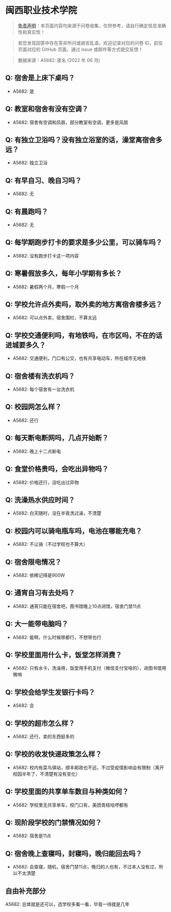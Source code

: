 # 闽西职业技术学院

> [免责声明](https://colleges.chat/#_3)：本页面内容均来源于问卷收集，仅供参考，请自行确定信息准确性和真实性！

> 若您发现回答中存在答非所问或胡言乱语，欢迎记录对应的问卷 ID，前往页面对应的 GitHub 页面，通过 issue 或邮件等方式提交反馈！

> 数据来源：A5682: 匿名 (2022 年 06 月)

## Q: 宿舍是上床下桌吗？

- A5682: 是

## Q: 教室和宿舍有没有空调？

- A5682: 宿舍有空调和风扇，部分教室有空调，更多是风扇

## Q: 有独立卫浴吗？没有独立浴室的话，澡堂离宿舍多远？

- A5682: 独立卫浴

## Q: 有早自习、晚自习吗？

- A5682: 无

## Q: 有晨跑吗？

- A5682: 无

## Q: 每学期跑步打卡的要求是多少公里，可以骑车吗？

- A5682: 没有跑步打卡这一项内容

## Q: 寒暑假放多久，每年小学期有多长？

- A5682: 暑假两个月，寒假一个月

## Q: 学校允许点外卖吗，取外卖的地方离宿舍楼多远？

- A5682: 可以点外卖，宿舍围栏，不算太远

## Q: 学校交通便利吗，有地铁吗，在市区吗，不在的话进城要多久？

- A5682: 交通便利，门口有公交，也有共享电动车，所在城市无地铁

## Q: 宿舍楼有洗衣机吗？

- A5682: 每个宿舍有一台洗衣机

## Q: 校园网怎么样？

- A5682: 还行

## Q: 每天断电断网吗，几点开始断？

- A5682: 晚上十二点断电

## Q: 食堂价格贵吗，会吃出异物吗？

- A5682: 价格还行，没吃出过异物

## Q: 洗澡热水供应时间？

- A5682: 白天随时，没在半夜洗过澡，不清楚

## Q: 校园内可以骑电瓶车吗，电池在哪能充电？

- A5682: 不让骑（不过学校也不算大）

## Q: 宿舍限电情况？

- A5682: 依稀记得是900W

## Q: 通宵自习有去处吗？

- A5682: 通宵只能在宿舍吧，图书馆晚上10点闭馆，宿舍门禁11点

## Q: 大一能带电脑吗？

- A5682: 能啊，什么时候带都行，不想带也行

## Q: 学校里面用什么卡，饭堂怎样消费？

- A5682: 只有水卡，洗澡用，饭堂用手机支付（微信支付宝啥的），进图书馆用微哨

## Q: 学校会给学生发银行卡吗？

- A5682: 会

## Q: 学校的超市怎么样？

- A5682: 还行，卖的东西挺多的

## Q: 学校的收发快递政策怎么样？

- A5682: 校内有菜鸟驿站，顺丰邮政也不远，不过受疫情影响会有限制（离开校园半年了，不清楚有没有变化）

## Q: 学校里面的共享单车数目与种类如何？

- A5682: 学校里无共享单车，校门口有，美团青桔哈啰都有

## Q: 现阶段学校的门禁情况如何？

- A5682: 宿舍是11点

## Q: 宿舍晚上查寝吗，封寝吗，晚归能回去吗？

- A5682: 会查寝，随机，宿舍门禁11点，晚归的人也有，不过本人没有过，所以不太清楚

## 自由补充部分

A5682: 总体就是还可以，选学校多看一看，毕竟一待就是几年